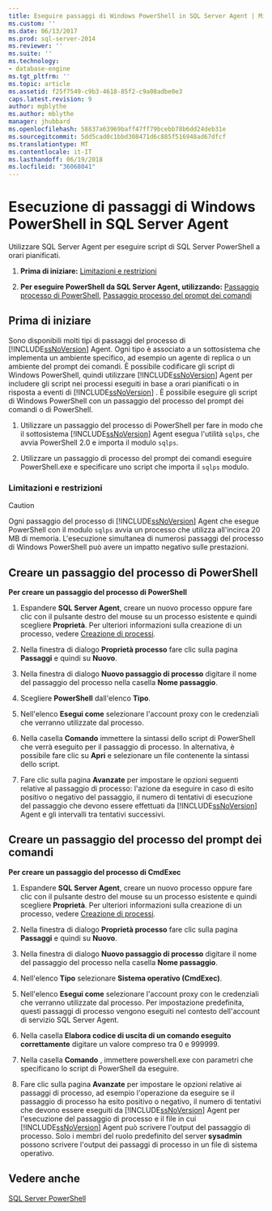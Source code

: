 ```yaml
---
title: Eseguire passaggi di Windows PowerShell in SQL Server Agent | Microsoft Docs
ms.custom: ''
ms.date: 06/13/2017
ms.prod: sql-server-2014
ms.reviewer: ''
ms.suite: ''
ms.technology:
- database-engine
ms.tgt_pltfrm: ''
ms.topic: article
ms.assetid: f25f7549-c9b3-4618-85f2-c9a08adbe0e3
caps.latest.revision: 9
author: mgblythe
ms.author: mblythe
manager: jhubbard
ms.openlocfilehash: 58837a63969baff47ff79bcebb78b6dd24deb31e
ms.sourcegitcommit: 5dd5cad0c1bbd308471d6c885f516948ad67dfcf
ms.translationtype: MT
ms.contentlocale: it-IT
ms.lasthandoff: 06/19/2018
ms.locfileid: "36068041"
---
```

# <a name="run-windows-powershell-steps-in-sql-server-agent"></a>Esecuzione di passaggi di Windows PowerShell in SQL Server Agent
  Utilizzare SQL Server Agent per eseguire script di SQL Server PowerShell a orari pianificati.  
  
1.  **Prima di iniziare:**  [Limitazioni e restrizioni](#LimitationsRestrictions)  
  
2.  **Per eseguire PowerShell da SQL Server Agent, utilizzando:**  [Passaggio processo di PowerShell](#PShellJob), [Passaggio processo del prompt dei comandi](#CmdExecJob)  
  
## <a name="before-you-begin"></a>Prima di iniziare  
 Sono disponibili molti tipi di passaggi del processo di [!INCLUDE[ssNoVersion](../includes/ssnoversion-md.md)] Agent. Ogni tipo è associato a un sottosistema che implementa un ambiente specifico, ad esempio un agente di replica o un ambiente del prompt dei comandi. È possibile codificare gli script di Windows PowerShell, quindi utilizzare [!INCLUDE[ssNoVersion](../includes/ssnoversion-md.md)] Agent per includere gli script nei processi eseguiti in base a orari pianificati o in risposta a eventi di [!INCLUDE[ssNoVersion](../includes/ssnoversion-md.md)] . È possibile eseguire gli script di Windows PowerShell con un passaggio del processo del prompt dei comandi o di PowerShell.  
  
1.  Utilizzare un passaggio del processo di PowerShell per fare in modo che il sottosistema [!INCLUDE[ssNoVersion](../includes/ssnoversion-md.md)] Agent esegua l'utilità `sqlps`, che avvia PowerShell 2.0 e importa il modulo `sqlps`.  
  
2.  Utilizzare un passaggio di processo del prompt dei comandi eseguire PowerShell.exe e specificare uno script che importa il `sqlps` modulo.  
  
###  <a name="LimitationsRestrictions"></a> Limitazioni e restrizioni  
  
> [!CAUTION]  
>  Ogni passaggio del processo di [!INCLUDE[ssNoVersion](../includes/ssnoversion-md.md)] Agent che esegue PowerShell con il modulo `sqlps` avvia un processo che utilizza all'incirca 20 MB di memoria. L'esecuzione simultanea di numerosi passaggi del processo di Windows PowerShell può avere un impatto negativo sulle prestazioni.  
  
##  <a name="PShellJob"></a> Creare un passaggio del processo di PowerShell  
 **Per creare un passaggio del processo di PowerShell**  
  
1.  Espandere **SQL Server Agent**, creare un nuovo processo oppure fare clic con il pulsante destro del mouse su un processo esistente e quindi scegliere **Proprietà**. Per ulteriori informazioni sulla creazione di un processo, vedere [Creazione di processi](../ssms/agent/create-jobs.md).  
  
2.  Nella finestra di dialogo **Proprietà processo** fare clic sulla pagina **Passaggi** e quindi su **Nuovo**.  
  
3.  Nella finestra di dialogo **Nuovo passaggio di processo** digitare il nome del passaggio del processo nella casella **Nome passaggio**.  
  
4.  Scegliere **PowerShell** dall'elenco **Tipo**.  
  
5.  Nell'elenco **Esegui come** selezionare l'account proxy con le credenziali che verranno utilizzate dal processo.  
  
6.  Nella casella **Comando** immettere la sintassi dello script di PowerShell che verrà eseguito per il passaggio di processo. In alternativa, è possibile fare clic su **Apri** e selezionare un file contenente la sintassi dello script.  
  
7.  Fare clic sulla pagina **Avanzate** per impostare le opzioni seguenti relative al passaggio di processo: l'azione da eseguire in caso di esito positivo o negativo del passaggio, il numero di tentativi di esecuzione del passaggio che devono essere effettuati da [!INCLUDE[ssNoVersion](../includes/ssnoversion-md.md)] Agent e gli intervalli tra tentativi successivi.  
  
##  <a name="CmdExecJob"></a> Creare un passaggio del processo del prompt dei comandi  
 **Per creare un passaggio del processo di CmdExec**  
  
1.  Espandere **SQL Server Agent**, creare un nuovo processo oppure fare clic con il pulsante destro del mouse su un processo esistente e quindi scegliere **Proprietà**. Per ulteriori informazioni sulla creazione di un processo, vedere [Creazione di processi](../ssms/agent/create-jobs.md).  
  
2.  Nella finestra di dialogo **Proprietà processo** fare clic sulla pagina **Passaggi** e quindi su **Nuovo**.  
  
3.  Nella finestra di dialogo **Nuovo passaggio di processo** digitare il nome del passaggio del processo nella casella **Nome passaggio**.  
  
4.  Nell'elenco **Tipo** selezionare **Sistema operativo (CmdExec)**.  
  
5.  Nell'elenco **Esegui come** selezionare l'account proxy con le credenziali che verranno utilizzate dal processo. Per impostazione predefinita, questi passaggi di processo vengono eseguiti nel contesto dell'account di servizio SQL Server Agent.  
  
6.  Nella casella **Elabora codice di uscita di un comando eseguito correttamente** digitare un valore compreso tra 0 e 999999.  
  
7.  Nella casella **Comando** , immettere powershell.exe con parametri che specificano lo script di PowerShell da eseguire.  
  
8.  Fare clic sulla pagina **Avanzate** per impostare le opzioni relative ai passaggi di processo, ad esempio l'operazione da eseguire se il passaggio di processo ha esito positivo o negativo, il numero di tentativi che devono essere eseguiti da [!INCLUDE[ssNoVersion](../includes/ssnoversion-md.md)] Agent per l'esecuzione del passaggio di processo e il file in cui [!INCLUDE[ssNoVersion](../includes/ssnoversion-md.md)] Agent può scrivere l'output del passaggio di processo. Solo i membri del ruolo predefinito del server **sysadmin** possono scrivere l'output dei passaggi di processo in un file di sistema operativo.  
  
## <a name="see-also"></a>Vedere anche  
 [SQL Server PowerShell](sql-server-powershell.md)  
  
  